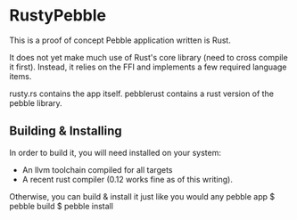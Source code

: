RustyPebble
===========

This is a proof of concept Pebble application written is Rust.

It does not yet make much use of Rust's core library (need to cross compile it first). Instead, it relies on the FFI and implements a few required language items.

rusty.rs contains the app itself. pebblerust contains a rust version of the pebble library.

Building & Installing
---------------------
In order to build it, you will need installed on your system:
* An llvm toolchain compiled for all targets
* A recent rust compiler (0.12 works fine as of this writing).

Otherwise, you can build & install it just like you would any pebble app
  $ pebble build
  $ pebble install

